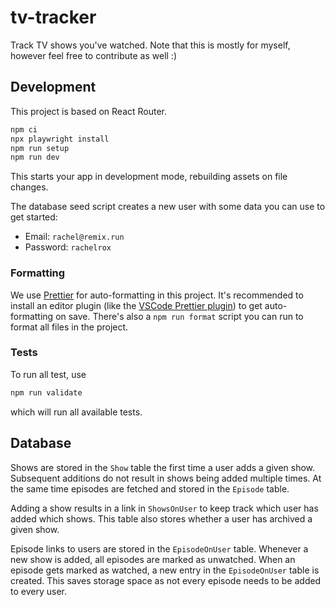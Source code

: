 # tv-tracker

Track TV shows you've watched. Note that this is mostly for myself, however feel free to contribute as well :)

## Development

This project is based on React Router.

```sh
npm ci
npx playwright install
npm run setup
npm run dev
```

This starts your app in development mode, rebuilding assets on file changes.

The database seed script creates a new user with some data you can use to get started:

- Email: `rachel@remix.run`
- Password: `rachelrox`

### Formatting

We use [Prettier](https://prettier.io/) for auto-formatting in this project. It's recommended to install an editor plugin (like the [VSCode Prettier plugin](https://marketplace.visualstudio.com/items?itemName=esbenp.prettier-vscode)) to get auto-formatting on save. There's also a `npm run format` script you can run to format all files in the project.

### Tests

To run all test, use

```sh
npm run validate
```

which will run all available tests.

## Database

Shows are stored in the `Show` table the first time a user adds a given show. Subsequent additions do not result in shows being added multiple times. At the same time episodes are fetched and stored in the `Episode` table.

Adding a show results in a link in `ShowsOnUser` to keep track which user has added which shows. This table also stores whether a user has archived a given show.

Episode links to users are stored in the `EpisodeOnUser` table. Whenever a new show is added, all episodes are marked as unwatched. When an episode gets marked as watched, a new entry in the `EpisodeOnUser` table is created. This saves storage space as not every episode needs to be added to every user.
